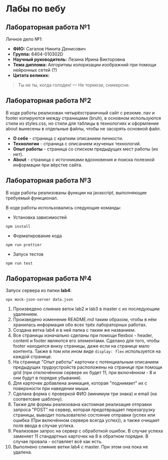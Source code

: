 # Лабы по вебу

## Лабораторная работа №1

Личное дело №1:
- **ФИО:** Сагалов Никита Денисович
- **Группа:** 6404-010302D
- **Научный руководитель:** Лезина Ирина Викторовна
- **Тема диплома:** Алгоритмы колоризации изображний при помощи нейронных сетей (?)
- **Цитата великих:**
> Ты не ты, когда голоден! — Не тормози, сникерсни.

## Лабораторная работа №2

В ходе работы реализован четырёхстраничный сайт с резюме. nav и footer копируются между страницами (bruh), в основном используются стили из styles.css, но стили для таблицы в технологиях и оформление about вынесены в отдельные файлы, чтобы не засорять основной файл.

- **О себе** - страница с кратким описанием личности.
- **Технологии** - страница с описанием изученых технологий.
- **Опыт работы** - страница со списком предыдущих мест работы (их нет).
- **About** - страница с источниками вдохновения и поиска полезной информации при вёрстке сайта.

## Лабораторная работа №3

В ходе работы реализованы функции на javascript, выполняющие требуемый функционал.

В ходе работы использовались следующие команды:
- Установка зависимостей
```
npm install 
```
- Форматирование кода
```
npm run prettier
```
- Запуск тестов
```
npm run test
```

## Лабораторная работа №4

Запуск сервера из папки **lab4**:
```
npx mock-json-server data.json
```

1) Произведено слияние веток lab2 и lab3 в master с их последующим удалением.
2) Произведено изменение README.md таким образом, чтобы в нём хранилась информация обо всех трёх лабораторных работах.
3) Создана ветка lab4 и в ней папка с таким же названием.
4) Все страницы изначально сделаны при помощи flexbox - header, content и footer являются его элементами. Сделано для того, чтобы footer находился внизу страницы, даже если на странице мало контента. Также в том или ином виде ```display: flex``` используется на каждой странице.
5) На странице "Опыт работы" карточки с потенциальным описанием предыдущих трудоустройств расположены на странице при помощи grid (при отключённом сервере их будет 11, при включённом - 8 и они будут в порядке убывания).
6) Для карточек добавлена анимация, которая "поднимает" их с поверхности при наведении мыши.
7) Сделана форма с проверкой ФИО (минимум три знака) и email (на соответсвие шаблону).
8) Также для формы реализована кастомная реализация отправки запроса "POST" на сервер, которая предотвращает перезагрузку страницы, выводит пользователю состояние отправки (успех или ошибка (При включённом сервере всегда успех)), а также очищает поля ввода в случае успеха.
9) Реализован запрос на сервер с обработкой ошибок. В случае успеха заменяет 11 стандартных карточек на 8 в обратном порядке. В случае провала - оставляет всё как есть.
10) Выполнено слияние ветки lab4 с master. При этом она пока не удалена.